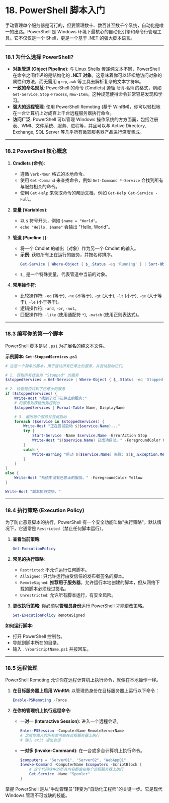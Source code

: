 # 18. PowerShell 脚本入门

手动管理单个服务器是可行的，但要管理数十、数百甚至数千个系统，自动化是唯一的出路。PowerShell 是 Windows 环境下最核心的自动化引擎和命令行管理工具。它不仅仅是一个 Shell，更是一个基于 .NET 的强大脚本语言。

---

### 18.1 为什么选择 PowerShell?

-   **对象管道 (Object Pipeline)**: 与 Linux Shells 传递纯文本不同，PowerShell 在命令之间传递的是结构化的 **.NET 对象**。这意味着你可以轻松地访问对象的属性和方法，而无需用 `grep`, `awk` 等工具去解析复杂的文本字符串。
-   **一致的命名规范**: PowerShell 的命令 (Cmdlets) 遵循 `动词-名词` 的格式，例如 `Get-Service`, `Stop-Process`, `New-Item`。这种规范使得命令非常容易发现和学习。
-   **强大的远程管理**: 使用 PowerShell Remoting (基于 WinRM)，你可以轻松地在一台计算机上对成百上千台远程服务器执行命令。
-   **访问广泛**: PowerShell 可以管理 Windows 操作系统的方方面面，包括注册表、WMI、文件系统、服务、进程等，并且可以与 Active Directory, Exchange, SQL Server 等几乎所有微软服务器产品进行深度集成。

---

### 18.2 PowerShell 核心概念

1.  **Cmdlets (命令)**:
    -   遵循 `Verb-Noun` 格式的本地命令。
    -   使用 `Get-Command` 来查找命令，例如 `Get-Command *-Service` 会找到所有与服务相关的命令。
    -   使用 `Get-Help` 来获取命令的帮助文档，例如 `Get-Help Get-Service -Full`。

2.  **变量 (Variables)**:
    -   以 `$` 符号开头，例如 `$name = "World"`。
    -   `echo "Hello, $name"` 会输出 "Hello, World"。

3.  **管道 (Pipeline `|`)**:
    -   将一个 Cmdlet 的输出（对象）作为另一个 Cmdlet 的输入。
    -   **示例**: 获取所有正在运行的服务，并按名称排序。
        ```powershell
        Get-Service | Where-Object { $_.Status -eq 'Running' } | Sort-Object DisplayName
        ```
    -   `$_` 是一个特殊变量，代表管道中当前的对象。

4.  **常用操作符**:
    -   比较操作符: `-eq` (等于), `-ne` (不等于), `-gt` (大于), `-lt` (小于), `-ge` (大于等于), `-le` (小于等于)。
    -   逻辑操作符: `-and`, `-or`, `-not`。
    -   匹配操作符: `-like` (使用通配符 `*`), `-match` (使用正则表达式)。

---

### 18.3 编写你的第一个脚本

PowerShell 脚本是以 `.ps1` 为扩展名的纯文本文件。

**示例脚本: `Get-StoppedServices.ps1`**

```powershell
# 这是一个简单的脚本，用于查找所有已停止的服务，并尝试启动它们。

# 1. 获取所有状态为 "Stopped" 的服务
$stoppedServices = Get-Service | Where-Object { $_.Status -eq 'Stopped' }

# 2. 检查是否找到了已停止的服务
if ($stoppedServices) {
    Write-Host "找到了以下已停止的服务:"
    # 将服务列表输出到控制台
    $stoppedServices | Format-Table Name, DisplayName

    # 3. 遍历每个服务并尝试启动
    foreach ($service in $stoppedServices) {
        Write-Host "正在尝试启动 $($service.Name)..."
        try {
            Start-Service -Name $service.Name -ErrorAction Stop
            Write-Host "$($service.Name) 已成功启动。" -ForegroundColor Green
        }
        catch {
            Write-Warning "启动 $($service.Name) 失败: $($_.Exception.Message)"
        }
    }
}
else {
    Write-Host "系统中没有已停止的服务。" -ForegroundColor Yellow
}

Write-Host "脚本执行完毕。"
```

---

### 18.4 执行策略 (Execution Policy)

为了防止恶意脚本的执行，PowerShell 有一个安全功能叫做"执行策略"。默认情况下，它通常是 `Restricted`（禁止任何脚本运行）。

1.  **查看当前策略**:
    ```powershell
    Get-ExecutionPolicy
    ```

2.  **常见的执行策略**:
    -   `Restricted`: 不允许运行任何脚本。
    -   `AllSigned`: 只允许运行由受信任的发布者签名的脚本。
    -   `RemoteSigned`: **推荐用于服务器**。允许运行本地创建的脚本，但从网络下载的脚本必须经过签名。
    -   `Unrestricted`: 允许所有脚本运行，有安全风险。

3.  **更改执行策略**:
    你必须以**管理员身份**运行 PowerShell 才能更改策略。
    ```powershell
    Set-ExecutionPolicy RemoteSigned
    ```

**如何运行脚本**:
-   打开 PowerShell 控制台。
-   导航到脚本所在的目录。
-   输入 `.\YourScriptName.ps1` 并按回车。

---

### 18.5 远程管理

PowerShell Remoting 允许你在远程计算机上执行命令，就像在本地操作一样。

1.  **在目标服务器上启用 WinRM**:
    以管理员身份在目标服务器上运行以下命令：
    ```powershell
    Enable-PSRemoting -Force
    ```

2.  **在你的管理机上执行远程命令**:
    -   **一对一 (Interactive Session)**: 进入一个远程会话。
        ```powershell
        Enter-PSSession -ComputerName RemoteServerName
        # 之后你输入的所有命令都在远程服务器上执行
        # 输入 exit 退出会话
        ```
    -   **一对多 (Invoke-Command)**: 在一台或多台计算机上执行命令。
        ```powershell
        $computers = "Server01", "Server02", "WebApp01"
        Invoke-Command -ComputerName $computers -ScriptBlock {
            # 这个代码块中的所有内容都会在每个远程服务器上执行
            Get-Service -Name "Spooler"
        }
        ```

掌握 PowerShell 是从"手动管理员"转变为"自动化工程师"的关键一步。它是现代 Windows 管理不可或缺的技能。 
